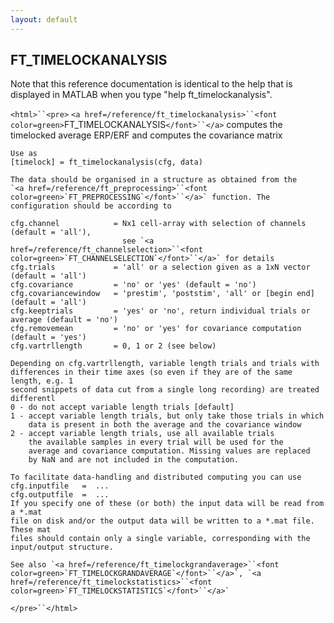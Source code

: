 ```yaml
---
layout: default
---
```


##  FT_TIMELOCKANALYSIS

Note that this reference documentation is identical to the help that is displayed in MATLAB when you type "help ft_timelockanalysis".

`<html>``<pre>`
    `<a href=/reference/ft_timelockanalysis>``<font color=green>`FT_TIMELOCKANALYSIS`</font>``</a>` computes the timelocked average ERP/ERF and
    computes the covariance matrix
 
    Use as
    [timelock] = ft_timelockanalysis(cfg, data)
 
    The data should be organised in a structure as obtained from the
    `<a href=/reference/ft_preprocessing>``<font color=green>`FT_PREPROCESSING`</font>``</a>` function. The configuration should be according to
 
    cfg.channel            = Nx1 cell-array with selection of channels (default = 'all'),
                             see `<a href=/reference/ft_channelselection>``<font color=green>`FT_CHANNELSELECTION`</font>``</a>` for details
    cfg.trials             = 'all' or a selection given as a 1xN vector (default = 'all')
    cfg.covariance         = 'no' or 'yes' (default = 'no')
    cfg.covariancewindow   = 'prestim', 'poststim', 'all' or [begin end] (default = 'all')
    cfg.keeptrials         = 'yes' or 'no', return individual trials or average (default = 'no')
    cfg.removemean         = 'no' or 'yes' for covariance computation (default = 'yes')
    cfg.vartrllength       = 0, 1 or 2 (see below)
 
    Depending on cfg.vartrllength, variable length trials and trials with
    differences in their time axes (so even if they are of the same length, e.g. 1
    second snippets of data cut from a single long recording) are treated differentl
    0 - do not accept variable length trials [default]
    1 - accept variable length trials, but only take those trials in which
        data is present in both the average and the covariance window
    2 - accept variable length trials, use all available trials
        the available samples in every trial will be used for the
        average and covariance computation. Missing values are replaced
        by NaN and are not included in the computation.
 
    To facilitate data-handling and distributed computing you can use
    cfg.inputfile   =  ...
    cfg.outputfile  =  ...
    If you specify one of these (or both) the input data will be read from a *.mat
    file on disk and/or the output data will be written to a *.mat file. These mat
    files should contain only a single variable, corresponding with the
    input/output structure.
 
    See also `<a href=/reference/ft_timelockgrandaverage>``<font color=green>`FT_TIMELOCKGRANDAVERAGE`</font>``</a>`, `<a href=/reference/ft_timelockstatistics>``<font color=green>`FT_TIMELOCKSTATISTICS`</font>``</a>`
`</pre>``</html>`


